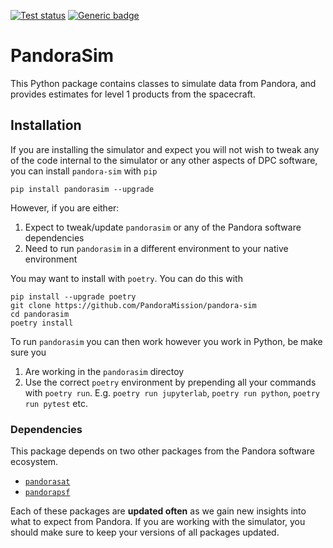 <a href="https://github.com/pandoramission/pandora-sim/actions/workflows/tests.yml"><img src="https://github.com/pandoramission/pandora-sim/workflows/pytest/badge.svg" alt="Test status"/></a> [![Generic badge](https://img.shields.io/badge/documentation-live-blue.svg)](https://pandoramission.github.io/pandora-sim/)

# PandoraSim

This Python package contains classes to simulate data from Pandora, and provides estimates for level 1 products from the spacecraft.

## Installation

If you are installing the simulator and expect you will not wish to tweak any of the code internal to the simulator or any other aspects of DPC software, you can install `pandora-sim` with `pip`

```
pip install pandorasim --upgrade
```

However, if you are either:

1. Expect to tweak/update `pandorasim` or any of the Pandora software dependencies
2. Need to run `pandorasim` in a different environment to your native environment

You may want to install with `poetry`. You can do this with

```
pip install --upgrade poetry
git clone https://github.com/PandoraMission/pandora-sim
cd pandorasim
poetry install
```

To run `pandorasim` you can then work however you work in Python, be make sure you

1. Are working in the `pandorasim` directoy
2. Use the correct `poetry` environment by prepending all your commands with `poetry run`. E.g. `poetry run jupyterlab`, `poetry run python`, `poetry run pytest` etc.

### Dependencies

This package depends on two other packages from the Pandora software ecosystem.

- [`pandorasat`](https://github.com/PandoraMission/pandora-sat/)
- [`pandorapsf`](https://github.com/PandoraMission/pandora-psf/)

Each of these packages are **updated often** as we gain new insights into what to expect from Pandora. If you are working with the simulator, you should make sure to keep your versions of all packages updated.
